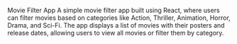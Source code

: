 Movie Filter App
A simple movie filter app built using React, where users can filter movies based on categories like Action, Thriller, Animation, Horror, Drama, and Sci-Fi. The app displays a list of movies with their posters and release dates, allowing users to view all movies or filter them by category.
